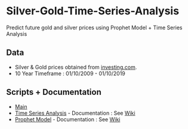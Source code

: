 # Silver-Gold-Time-Series-Analysis
Predict future gold and silver prices using Prophet Model + Time Series Analysis

## Data
* Silver & Gold prices obtained from [investing.com](https://www.investing.com/commodities/silver-historical-data). <br>
* 10 Year Timeframe : 01/10/2009 - 01/10/2019

## Scripts + Documentation
* [Main](https://github.com/datarocksAmy/Silver-Gold-Time-Series-Analysis/blob/master/Silver_Gold_Main.py)
* [Time Series Analysis](https://github.com/datarocksAmy/Silver-Gold-Time-Series-Analysis/blob/master/TS_Analysis.py) - Documentation : See [Wiki](https://github.com/datarocksAmy/Silver-Gold-Time-Series-Analysis/wiki/Time-Series-Analysis)
* [Prophet Model](https://github.com/datarocksAmy/Silver-Gold-Time-Series-Analysis/blob/master/Prophet_Model.py) - Documentation : See [Wiki](https://github.com/datarocksAmy/Silver-Gold-Time-Series-Analysis/wiki/Prophet-Model)
